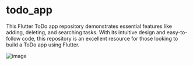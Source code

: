 # todo_app
This Flutter ToDo app repository demonstrates essential features like adding, deleting, and searching tasks. With its intuitive design and easy-to-follow code, this repository is an excellent resource for those looking to build a ToDo app using Flutter.

![image](https://github.com/erennmutlu1/flutter-todo-app/assets/71450016/562a6902-6021-434a-957e-03023222e97d)

